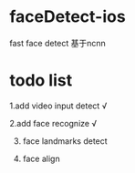 # faceDetect-ios
fast face detect 
基于ncnn 

# todo list  

1.add video input detect    √

2.add face recognize        √

3. face landmarks detect

3. face align  


